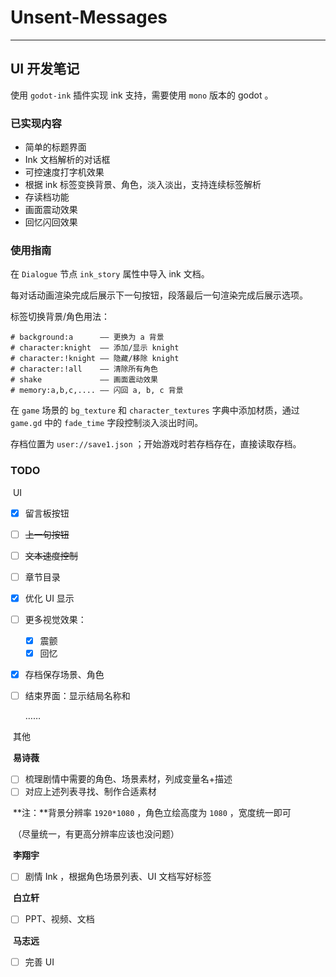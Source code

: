 # Unsent-Messages

------

## UI 开发笔记

使用 `godot-ink` 插件实现 ink 支持，需要使用 `mono` 版本的 godot 。

### 已实现内容

- 简单的标题界面
- Ink 文档解析的对话框
- 可控速度打字机效果
- 根据 ink 标签变换背景、角色，淡入淡出，支持连续标签解析
- 存读档功能
- 画面震动效果
- 回忆闪回效果

### 使用指南

在 `Dialogue` 节点 `ink_story` 属性中导入 ink 文档。

每对话动画渲染完成后展示下一句按钮，段落最后一句渲染完成后展示选项。

标签切换背景/角色用法：
```
# background:a      —— 更换为 a 背景
# character:knight  —— 添加/显示 knight
# character:!knight —— 隐藏/移除 knight
# character:!all    —— 清除所有角色
# shake             —— 画面震动效果
# memory:a,b,c,.... —— 闪回 a, b, c 背景
```

在 `game` 场景的 `bg_texture` 和 `character_textures` 字典中添加材质，通过 `game.gd` 中的 `fade_time` 字段控制淡入淡出时间。

存档位置为 `user://save1.json` ；开始游戏时若存档存在，直接读取存档。

### TODO

​	UI

- [x] 留言板按钮

- [ ] ~~上一句按钮~~

- [ ] ~~文本速度控制~~

- [ ] 章节目录

- [x] 优化 UI 显示

- [ ] 更多视觉效果：

  - [x] 震颤
  - [x] 回忆

- [x] 存档保存场景、角色

- [ ] 结束界面：显示结局名称和

  ……

​	其他

​	**易诗薇**

- [ ] 梳理剧情中需要的角色、场景素材，列成变量名+描述
- [ ] 对应上述列表寻找、制作合适素材

​	**注：**背景分辨率 `1920*1080` ，角色立绘高度为 `1080` ，宽度统一即可

​		（尽量统一，有更高分辨率应该也没问题）

​	**李翔宇**

- [ ] 剧情 Ink ，根据角色场景列表、UI 文档写好标签

​	**白立轩**

- [ ] PPT、视频、文档

​	**马志远**

- [ ] 完善 UI
